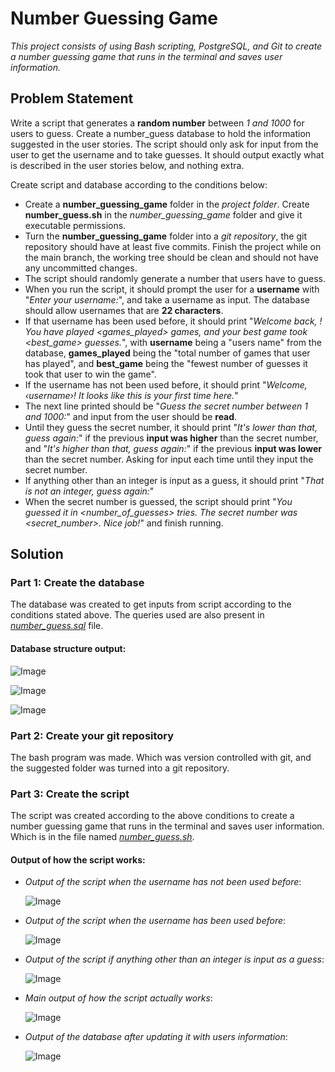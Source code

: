 # Number Guessing Game

*This project consists of using Bash scripting, PostgreSQL, and Git to create a number guessing game that runs in the terminal and saves user information.*

## Problem Statement

   Write a script that generates a **random number** between *1 and 1000* for users to guess. Create a number_guess database to hold the information suggested in the user stories. The script should only ask for input from the user to get the username and to take guesses. It should output exactly what is described in the user stories below, and nothing extra.  

Create script and database according to the conditions below:

-  Create a **number_guessing_game** folder in the *project folder*. Create **number_guess.sh** in the *number_guessing_game* folder and give it executable permissions. 
- Turn the **number_guessing_game** folder into a *git repository*, the git repository should have at least five commits. Finish the project while on the main branch, the working tree should be clean and should not have any uncommitted changes.
- The script should randomly generate a number that users have to guess.
- When you run the script, it should prompt the user for a **username** with "*Enter your username:*", and take a username as input. The database should allow usernames that are **22 characters**.
-  If that username has been used before, it should print "*Welcome back, <username>! You have played <games_played> games, and your best game took <best_game> guesses.*", with **username** being a "users name" from the database, **games_played** being the "total number of games that user has played", and **best_game** being the "fewest number of guesses it took that user to win the game".
- If the username has not been used before, it should print "*Welcome, ‹username›! It looks like this is your first time here.*"
- The next line printed should be "*Guess the secret number between 1 and 1000:*" and input from the user should be **read**.
- Until they guess the secret number, it should print "*It's lower than that, guess again:*" if the previous **input was higher** than the secret number, and "*It's higher than that, guess again:*" if the previous **input was lower** than the secret number. Asking for input each time until they input the secret number.
- If anything other than an integer is input as a guess, it should print "*That is not an integer, guess again:*"
- When the secret number is guessed, the script should print "*You guessed it in <number_of_guesses> tries. The secret number was <secret_number>. Nice job!*" and finish running. 


## Solution

### Part 1: Create the database 

   The database was created to get inputs from script according to the conditions stated above. The queries used are also present in [*number_guess.sql*](https://github.com/nikitanpatil1/Number-Guessing-Game/blob/main/number_guess.sql) file.
  
  #### Database structure output:
  ![Image](https://github.com/user-attachments/assets/cc7f4f16-2a46-4ace-897e-bf23ae985f4b)
  
  ![Image](https://github.com/user-attachments/assets/cc442835-830e-4e50-9666-8d968ec75bb2)

  ![Image](https://github.com/user-attachments/assets/559e609a-030f-4697-9ea9-516193f94667)
  
### Part 2: Create your git repository 

  The bash program was made. Which was version controlled with git, and the suggested folder was turned into a git repository. 
  
  
### Part 3: Create the script
    
   The script was created according to the above conditions to create a number guessing game that runs in the terminal and saves user information. Which is in the file named [*number_guess.sh*](https://github.com/nikitanpatil1/Number-Guessing-Game/blob/main/number_guess.sh).


  #### Output of how the script works:
  
    
  - *Output of the script when the username has not been used before*:
	 
	 ![Image](https://github.com/user-attachments/assets/c18d489b-3dfe-4fa1-b143-27d09660576f)

  
  - *Output of the script when the username has been used before*:
	 
	![Image](https://github.com/user-attachments/assets/a814e0ef-963b-4aa6-96b1-52567a6842f3)
    
  - *Output of the script  if anything other than an integer is input as a guess*:
  
    ![Image](https://github.com/user-attachments/assets/536c8149-61e3-4d3b-b11b-d65a04ff5055)

  - *Main output of how the script actually works*:
  
     ![Image](https://github.com/user-attachments/assets/3d8d9367-7067-4720-8467-ebe3b0c4002a)
    
  - *Output of the database after updating it with users information*:
    
    ![Image](https://github.com/user-attachments/assets/e60049f8-e556-457b-881c-7d5583ac11c4)


















